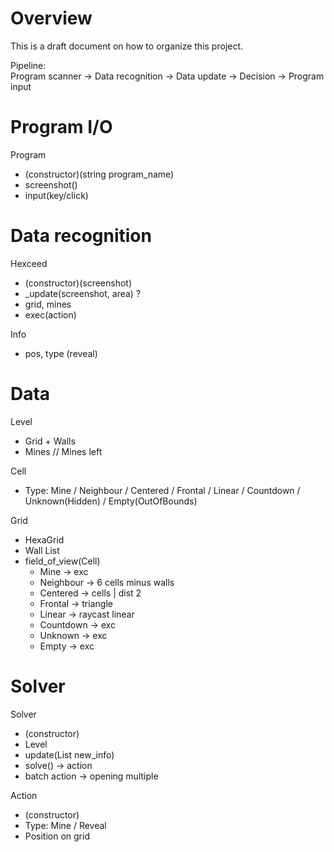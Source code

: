 # Overview

This is a draft document on how to organize this project.

Pipeline: \
Program scanner -> Data recognition -> Data update -> Decision -> Program input

# Program I/O
Program
- (constructor)(string program_name)
- screenshot()
- input(key/click)


# Data recognition
Hexceed
- (constructor)(screenshot)
- _update(screenshot, area) ?
- grid, mines
- exec(action)

Info
- pos, type (reveal)

# Data
Level
- Grid<Cell> + Walls
- Mines // Mines left

Cell
- Type: Mine / Neighbour / Centered / Frontal / Linear / Countdown<Type> / Unknown(Hidden) / Empty(OutOfBounds)

Grid
- HexaGrid
- Wall List
- field_of_view(Cell)
  * Mine -> exc
  * Neighbour -> 6 cells minus walls
  * Centered -> cells | dist 2
  * Frontal -> triangle
  * Linear -> raycast linear
  * Countdown<Type> -> exc
  * Unknown -> exc
  * Empty -> exc


# Solver
Solver
- (constructor)
- Level
- update(List<Info> new_info)
- solve() -> action
- batch action -> opening multiple

Action
- (constructor)
- Type: Mine / Reveal
- Position on grid
